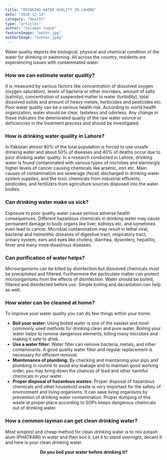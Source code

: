 ```yaml
---
title: "DRINKING WATER QUALITY IN LAHORE"
date: "2020-12-14"
category: "Health"
type: "articles"
author: "Sulaman Yaqub"
featureImage: "water.jpg"
authorImage: "author.jpeg"
---
```


Water quality depicts the biological, physical and chemical condition of the water for drinking or swimming. All across the country, residents are experiencing issues with contaminated water.

### How we can estimate water quality?

It is measured by various factors like concentration of dissolved oxygen (oxygen saturation), levels of bacteria or other microbes, amount of salts (salinity), concentration of suspended matter in water (turbidity), total dissolved solids and amount of heavy metals, herbicides and pesticides etc. Poor water quality can be a serious health risk. According to world health organization, water should be clear, tasteless and odorless. Any change in these indicates the deteriorated quality of the raw water source or deficiencies in the treatment process and should be investigated.

### How is drinking water quality in Lahore?

In Pakistan almost 80% of the total population is forced to use unsafe drinking water and about 50% of diseases and 40% of deaths occur due to poor drinking water quality. In a research conducted in Lahore, drinking water is found contaminated with various types of microbes and alarmingly higher levels of cancer causing chemicals like arsenic, iron etc. Main causes of contamination are sewerage (fecal) discharged in drinking water system supplies, and the toxic chemicals from industrial effluents, pesticides, and fertilizers from agriculture sources disposed into the water bodies.

### Can drinking water make us sick?

Exposure to poor quality water cause serious adverse health consequences. Different hazardous chemicals in drinking water may cause permanent damage to body organs like liver, kidneys etc. and sometimes even lead to cancer. Microbial contamination may result in lethal viral, bacterial and helminthic diseases of digestive tract, respiratory tract, urinary system, ears and eyes like cholera, diarrhea, dysentery, hepatitis, fever and many more disastrous diseases.

### Can purification of water helps?

Microorganisms can be killed by disinfection but dissolved chemicals must be precipitated and filtered. Furthermore the particulate matter can protect microorganisms from the effects of disinfection. Water should be boiled, filtered and disinfected before use. Simple boiling and decantation can help as well.

### How water can be cleaned at home?

To improve your water quality you can do few things within your home:

- **Boil your water:** Using boiled water is one of the easiest and most commonly used methods for drinking clean and pure water. Boiling your water helps to remove dangerous elements, killing many microbes and making it safe to drink.
- **Use a water filter:** Water filter can remove bacteria, metals, and other contaminants. A good quality water filter and regular replacement is necessary for efficient removal.
- **Maintenance of plumbing:** By checking and maintaining your pips and plumbing in routine to avoid any leakage and to maintain good working order, you may bring down the chances of lead and other harmful chemicals in your water.
- **Proper disposal of hazardous wastes:** Proper disposal of hazardous chemicals and other household waste is very important for the safety of environment and living organisms. It can save living organisms by prevention of drinking water contamination. Proper dumping of this waste at proper place according to SOPs keeps dangerous chemicals out of drinking water.

### How a common layman can get clean drinking water?

Most simplest and cheap method for clean drinking water is to mix potash alum (PHATKARI) in water and then boil it. Let it to stand overnight, decant it and here is your clean drinking water.

<p style="text-align: center;"><b>Do you boil your water before drinking it?</b></p>
